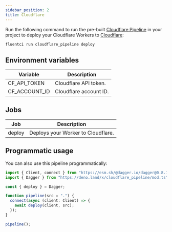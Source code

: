 ```yaml
---
sidebar_position: 2
title: Cloudflare
---
```



Run the following command to run the pre-built [Cloudflare Pipeline](https://github.com/fluent-ci-templates/cloudflare-pipeline) in your project to deploy your Cloudflare Workers to [Cloudflare](https://cloudflare.com):

```bash
fluentci run cloudflare_pipeline deploy
```

## Environment variables

| Variable      | Description            |
| --------------| -----------------------|
| CF_API_TOKEN  | Cloudflare API token.  |
| CF_ACCOUNT_ID | Cloudflare account ID. |

## Jobs

| Job     | Description                      |
|---------|----------------------------------|
| deploy  | Deploys your Worker to Cloudflare. |

## Programmatic usage

You can also use this pipeline programmatically:

```typescript
import { Client, connect } from "https://esm.sh/@dagger.io/dagger@0.8.1";
import { Dagger } from "https://deno.land/x/cloudflare_pipeline/mod.ts";

const { deploy } = Dagger;

function pipeline(src = ".") {
  connect(async (client: Client) => {
    await deploy(client, src);
  });
}

pipeline();

```
